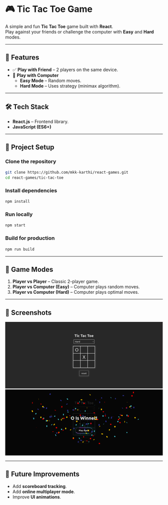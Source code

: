# 🎮 Tic Tac Toe Game

A simple and fun **Tic Tac Toe** game built with **React**.  
Play against your friends or challenge the computer with **Easy** and **Hard** modes.

---

## 🚀 Features

- ✅ **Play with Friend** – 2 players on the same device.
- 🤖 **Play with Computer**
  - **Easy Mode** – Random moves.
  - **Hard Mode** – Uses strategy (minimax algorithm).

---

## 🛠️ Tech Stack

- **React.js** – Frontend library.
- **JavaScript (ES6+)**

---

## 📂 Project Setup

### Clone the repository

```bash
git clone https://github.com/mkk-karthi/react-games.git
cd react-games/tic-tac-toe
```

### Install dependencies

```bash
npm install
```

### Run locally

```bash
npm start
```

### Build for production

```bash
npm run build
```

---

## 🎯 Game Modes

1. **Player vs Player** – Classic 2-player game.
2. **Player vs Computer (Easy)** – Computer plays random moves.
3. **Player vs Computer (Hard)** – Computer plays optimal moves.

---

## 📸 Screenshots

<p align="center">
<img src="https://raw.githubusercontent.com/mkk-karthi/react-games/master/tic-tac-toe/public/screenshoot-1.png" alt="Tic tac toe (screenshoot-1)"><br>
<img src="https://raw.githubusercontent.com/mkk-karthi/react-games/master/tic-tac-toe/public/screenshoot-2.png" alt="Tic tac toe (screenshoot-1)"><br>
</p>

---

## 📝 Future Improvements

- Add **scoreboard tracking**.
- Add **online multiplayer mode**.
- Improve **UI animations**.
